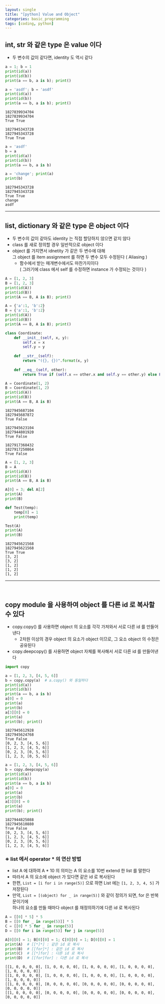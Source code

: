 ```yaml
---
layout: single
title: "[python] Value and Object"
categories: basic_programming
tags: [coding, python]
---
```



## int, str 와 같은 type 은 value 이다
- 두 변수의 값이 같다면, identity 도 역시 같다


```python
a = 1; b = 1
print(id(a))
print(id(b))
print(a == b, a is b); print()

a = 'asdf'; b = 'asdf'
print(id(a))
print(id(b))
print(a == b, a is b); print()
```

    1827839934704
    1827839934704
    True True
    
    1827945343728
    1827945343728
    True True
    
    


```python
a = 'asdf'
b = a
print(id(a))
print(id(b))
print(a == b, a is b)

a = 'change'; print(a)
print(b)
```

    1827945343728
    1827945343728
    True True
    change
    asdf
    

<hr>

## list, dictionary 와 같은 type 은 object 이다
- 두 변수의 값이 같아도 identity 는 직접 할당하지 않으면 같지 않다
- class 를 새로 정의할 경우 일반적으로 object 이다
- object 를 가지면서 idnetity 가 같은 두 변수에 대해 <br>
  그 object 를 item assignment 를 하면 두 변수 모두 수정된다  ( Aliasing )
  - 함수에서 받는 매개변수에서도 마찬가지이다 <br>
    ( 그러기에 class 에서 self 를 수정하면 instance 가 수정되는 것이다 )


```python
A = [1, 2, 3]
B = [1, 2, 3]
print(id(A))
print(id(B))
print(A == B, A is B); print()

A = {'a':1, 'b':2}
B = {'a':1, 'b':2}
print(id(A))
print(id(B))
print(A == B, A is B); print()

class Coordinate:
    def __init__(self, x, y):
        self.x = x
        self.y = y
    
    def __str__(self):
        return "({}, {})".format(x, y)
    
    def __eq__(self, other):
        return True if (self.x == other.x and self.y == other.y) else False

A = Coordinate(1, 2)
B = Coordinate(1, 2)
print(id(A))
print(id(B))
print(A == B, A is B)
```

    1827945687104
    1827945687872
    True False
    
    1827945623104
    1827944801920
    True False
    
    1827917368432
    1827917250864
    True False
    


```python
A = [1, 2, 3]
B = A
print(id(A))
print(id(B))
print(A == B, A is B)

A[0] = 3; del A[2]
print(A)
print(B)

def Test(temp):
    temp[0] = 1
    print(temp)

Test(A)
print(A)
print(B)
```

    1827945621568
    1827945621568
    True True
    [3, 2]
    [3, 2]
    [1, 2]
    [1, 2]
    [1, 2]
    

<hr>
<br>

## copy module 을 사용하여 object 를 다른 id 로 복사할 수 있다
- copy.copy() 를 사용하면 object 의 요소를 각각 가져와서 서로 다른 id 를 만들어낸다
  - 2차원 이상의 경우 object 의 요소가 object 이므로, 그 요소 object 의 수정은 공유된다
- copy.deepcopy() 를 사용하면 object 자체를 복사해서 서로 다른 id 를 만들어낸다


```python
import copy

a = [1, 2, 3, [4, 5, 6]]
b = copy.copy(a)  # a.copy() 와 동일하다
print(id(a))
print(id(b))
print(a == b, a is b)
a[0] = 0
print(a)
print(b)
a[3][0] = 0
print(a)
print(b); print()
```

    1827945612928
    1827945624768
    True False
    [0, 2, 3, [4, 5, 6]]
    [1, 2, 3, [4, 5, 6]]
    [0, 2, 3, [0, 5, 6]]
    [1, 2, 3, [0, 5, 6]]
    
    


```python
a = [1, 2, 3, [4, 5, 6]]
b = copy.deepcopy(a)
print(id(a))
print(id(b))
print(a == b, a is b)
a[0] = 0
print(a)
print(b)
a[3][0] = 0
print(a)
print(b); print()
```

    1827944825088
    1827945610880
    True False
    [0, 2, 3, [4, 5, 6]]
    [1, 2, 3, [4, 5, 6]]
    [0, 2, 3, [0, 5, 6]]
    [1, 2, 3, [4, 5, 6]]
    
    

### ※ list 에서 operator * 의 연산 방법
- list A 에 대하여 A * 10 의 의미는 A 의 요소를 10번 extend 한 list 를 말한다
- 따라서 A 의 요소에 object 가 있다면 같은 id 로 복사된다
- 한편, `List = [i for i in range(5)]` 으로 하면 List 에는 `[1, 2, 3, 4, 5]` 가 저장된다
- 만약, `List = [(object) for _ in range(5)]` 와 같이 정의가 되면, for 은 반복문이기에 <br>
  하나의 요소를 만들 때마다 object 를 재정의하기에 다른 id 로 복사된다 


```python
A = [[0] * 5] * 5
B = [[0 for _ in range(5)]] * 5
C = [[0] * 5 for _ in range(5)]
D = [[0 for i in range(5)] for j in range(5)]

A[0][0] = 1; B[0][0] = 1; C[0][0] = 1; D[0][0] = 1
print(A)  # [[*]*] : 같은 id 로 복사
print(B)  # [[for]*] : 같은 id 로 복사
print(C)  # [[*]for] : 다른 id 로 복사
print(D)  # [[for]for] : 다른 id 로 복사
```

    [[1, 0, 0, 0, 0], [1, 0, 0, 0, 0], [1, 0, 0, 0, 0], [1, 0, 0, 0, 0], [1, 0, 0, 0, 0]]
    [[1, 0, 0, 0, 0], [1, 0, 0, 0, 0], [1, 0, 0, 0, 0], [1, 0, 0, 0, 0], [1, 0, 0, 0, 0]]
    [[1, 0, 0, 0, 0], [0, 0, 0, 0, 0], [0, 0, 0, 0, 0], [0, 0, 0, 0, 0], [0, 0, 0, 0, 0]]
    [[1, 0, 0, 0, 0], [0, 0, 0, 0, 0], [0, 0, 0, 0, 0], [0, 0, 0, 0, 0], [0, 0, 0, 0, 0]]
    
